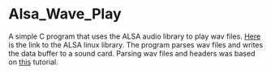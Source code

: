 # Alsa_Wave_Play

A simple C program that uses the ALSA audio library to play wav files. [Here](ftp://ftp.alsa-project.org/pub/lib/) is the link to the ALSA linux library. The program parses wav files and writes the data buffer to a sound card. Parsing wav files and headers was based on [this](http://truelogic.org/wordpress/2015/09/04/parsing-a-wav-file-in-c/) tutorial. 
